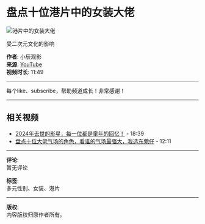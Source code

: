 # 盘点十位港片中的女装大佬

![港片中的女装大佬](https://www.youtube.com/watch?v=2umxnbTIUJ0)

受二次元文化的影响

**作者**: 小辰观影  
**来源**: [YouTube](https://www.youtube.com/channel/UCluvXJfGTnSk8k5nL-pIHSg)  
**视频时长**: 11:49  

---

每个like、subscribe，帮助频道成长！非常感谢！

---

## 相关视频
- [2024年去世的影星，每一位都是童年的回忆！](https://www.youtube.com/watch?v=2umxnbTIUJ0) - 18:39
- [盘点十位大佬气场的角色，看谁的气场最强大，我选东莞仔](https://www.youtube.com/watch?v=HkAOf3PKGCc) - 12:11

---

**评论**:  
暂无评论

**标签**:  
多元性别、女装、港片

---

**版权**:  
内容版权归原作者所有。
<!-- tcd_original_link https://www.youtube.com/watch?v=41UiI5UjUW4 -->
